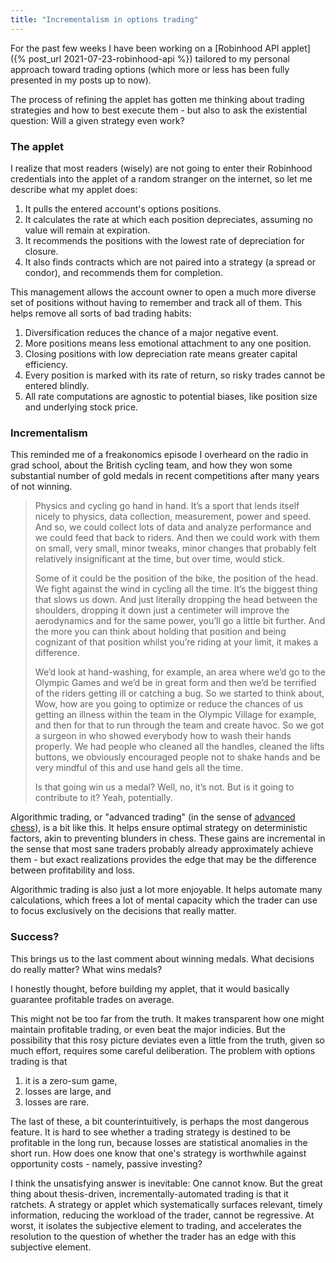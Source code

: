 ```yaml
---
title: "Incrementalism in options trading"
---
```


For the past few weeks I have been working on a [Robinhood API applet]({% post_url 2021-07-23-robinhood-api %}) tailored to my personal approach toward trading options (which more or less has been fully presented in my posts up to now).

The process of refining the applet has gotten me thinking about trading strategies and how to best execute them - but also to ask the existential question: Will a given strategy even work?


### The applet

I realize that most readers (wisely) are not going to enter their Robinhood credentials into the applet of a random stranger on the internet, so let me describe what my applet does:

1. It pulls the entered account's options positions.
2. It calculates the rate at which each position depreciates, assuming no value will remain at expiration.
3. It recommends the positions with the lowest rate of depreciation for closure.
4. It also finds contracts which are not paired into a strategy (a spread or condor), and recommends them for completion.

This management allows the account owner to open a much more diverse set of positions without having to remember and track all of them. This helps remove all sorts of bad trading habits:

1. Diversification reduces the chance of a major negative event.
2. More positions means less emotional attachment to any one position. 
3. Closing positions with low depreciation rate means greater capital efficiency.
4. Every position is marked with its rate of return, so risky trades cannot be entered blindly.
5. All rate computations are agnostic to potential biases, like position size and underlying stock price. 

### Incrementalism

This reminded me of a freakonomics episode I overheard on the radio in grad school, about the British cycling team, and how they won some substantial number of gold medals in recent competitions after many years of not winning.

> Physics and cycling go hand in hand. It’s a sport that lends itself nicely to physics, data collection, measurement, power and speed. And so, we could collect lots of data and analyze performance and we could feed that back to riders. And then we could work with them on small, very small, minor tweaks, minor changes that probably felt relatively insignificant at the time, but over time, would stick.
> 
> Some of it could be the position of the bike, the position of the head. We fight against the wind in cycling all the time. It’s the biggest thing that slows us down. And just literally dropping the head between the shoulders, dropping it down just a centimeter will improve the aerodynamics and for the same power, you’ll go a little bit further. And the more you can think about holding that position and being cognizant of that position whilst you’re riding at your limit, it makes a difference. 
> 
> We’d look at hand-washing, for example, an area where we’d go to the Olympic Games and we’d be in great form and then we’d be terrified of the riders getting ill or catching a bug. So we started to think about, Wow, how are you going to optimize or reduce the chances of us getting an illness within the team in the Olympic Village for example, and then for that to run through the team and create havoc. So we got a surgeon in who showed everybody how to wash their hands properly. We had people who cleaned all the handles, cleaned the lifts buttons, we obviously encouraged people not to shake hands and be very mindful of this and use hand gels all the time.
> 
> Is that going win us a medal? Well, no, it’s not. But is it going to contribute to it? Yeah, potentially.

Algorithmic trading, or "advanced trading" (in the sense of [advanced chess](https://en.wikipedia.org/wiki/Advanced_chess)), is a bit like this. It helps ensure optimal strategy on deterministic factors, akin to preventing blunders in chess. These gains are incremental in the sense that most sane traders probably already approximately achieve them - but exact realizations provides the edge that may be the difference between profitability and loss. 

Algorithmic trading is also just a lot more enjoyable. It helps automate many calculations, which frees a lot of mental capacity which the trader can use to focus exclusively on the decisions that really matter.

### Success?

This brings us to the last comment about winning medals. What decisions do really matter? What wins medals?

I honestly thought, before building my applet, that it would basically guarantee profitable trades on average.

This might not be too far from the truth. It makes transparent how one might maintain profitable trading, or even beat the major indicies. But the possibility that this rosy picture deviates even a little from the truth, given so much effort, requires some careful deliberation. The problem with options trading is that 

1. it is a zero-sum game,
2. losses are large, and
3. losses are rare.

The last of these, a bit counterintuitively, is perhaps the most dangerous feature. It is hard to see whether a trading strategy is destined to be profitable in the long run, because losses are statistical anomalies in the short run. How does one know that one's strategy is worthwhile against opportunity costs - namely, passive investing?

I think the unsatisfying answer is inevitable: One cannot know. But the great thing about thesis-driven, incrementally-automated trading is that it ratchets. A strategy or applet which systematically surfaces relevant, timely information, reducing the workload of the trader, cannot be regressive. At worst, it isolates the subjective element to trading, and accelerates the resolution to the question of whether the trader has an edge with this subjective element.
